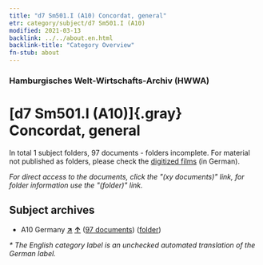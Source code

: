 ```yaml
---
title: "d7 Sm501.I (A10) Concordat, general"
etr: category/subject/d7 Sm501.I (A10)
modified: 2021-03-13
backlink: ../../about.en.html
backlink-title: "Category Overview"
fn-stub: about
---
```


### Hamburgisches Welt-Wirtschafts-Archiv (HWWA)
# [d7 Sm501.I (A10)]{.gray}&#8201; Concordat, general&#160; 





In total 1 subject folders, 97 documents - folders incomplete.
For material not published as folders, please check the [digitized films](/film/h1_sh) (in German).

_For direct access to the documents, click the "(xy documents)" link, for folder information use the "(folder)" link._

## Subject archives


- A10 Germany [**&nearr;**](../../../geo/i/126128/about.en.html "Germany (all folders)") [**&uarr;**](../../../geo/about.en.html#A10 "Country category system") (<a href="https://pm20.zbw.eu/dfgview/sh/126128,144249" title="about: Germany : Concordat, general" target="_blank">97 documents</a>) ([folder](http://purl.org/pressemappe20/folder/sh/126128,144249))


_* The English category label is an unchecked automated translation of the German label._

